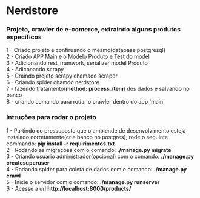 # Nerdstore
<h3>Projeto, crawler de e-comerce, extraindo alguns produtos específicos</br></h3>
1 - Criado projeto e confiruando o mesmo(database postgresql) </br>
2 - Criado APP Main e o Modelo Produto e Test do model</br>
3 - Adicionando rest_framwork, serializer model Produto </br>
4 - Adiconando scrapy </br>
5 - Craindo projeto scrapy chamado scraper </br>
6 - Criando spider chamdo nerdstore </br>
7 - fazendo tratamento(<b>method: process_item</b>) dos dados e salvando no banco </br>
8 - criando comando para rodar o crawler dentro do app 'main' </br>
<h3>Intruções para rodar o projeto</br></h3>
1 - Partindo do pressuposto que o ambiende de desenvolvimento esteja instalado corretamente(crie banco no postgres), rode o seguinte commando: <b>pip install -r requirimentos.txt </b> </br>
2 - Rodando as migrações com o comando: <b>./manage.py migrate</b></br>
3 - Criando usuário administrador(opcional) com o comando: <b>./manage.py createsuperuser</b></br>
4 - Rodando spider para coleta de dados com o comando: <b>./manage.py crawl</b></br>
5 - Inicie o servidor com o comando: <b>./manage.py runserver</b></br>
6 - Acesse a url <b>http://localhost:8000/products/</b> </br>

